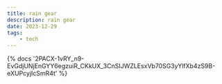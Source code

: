 ```yaml
---
title: rain gear
description: rain gear
date: 2023-12-29
tags:
	- tech
---
```

<body style="margin:0">
{% docs '2PACX-1vRY_n9-EvGdjUNjEnGYY6egzuiR_CKkUX_3CnSIJWZLEsxVb70SG3yYlfXb4zS9B-eXUPcyjIcSmR4t' %}